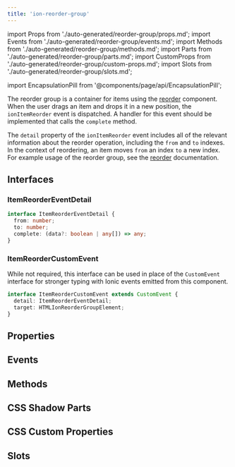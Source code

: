 ```yaml
---
title: 'ion-reorder-group'
---
```


import Props from './auto-generated/reorder-group/props.md';
import Events from './auto-generated/reorder-group/events.md';
import Methods from './auto-generated/reorder-group/methods.md';
import Parts from './auto-generated/reorder-group/parts.md';
import CustomProps from './auto-generated/reorder-group/custom-props.md';
import Slots from './auto-generated/reorder-group/slots.md';

<head>
  <title>ion-reorder-group: Wrapper Component for Ionic Framework Apps</title>
  <meta
    name="description"
    content="ion-reorder-group is a wrapper component for items using the ion-reorder component on Ionic apps. Read to learn more about ion-reorder-group usage."
  />
</head>

import EncapsulationPill from '@components/page/api/EncapsulationPill';

The reorder group is a container for items using the [reorder](./reorder) component. When the user drags an item and drops it in a new position, the `ionItemReorder` event is dispatched. A handler for this event should be implemented that calls the `complete` method.

The `detail` property of the `ionItemReorder` event includes all of the relevant information about the reorder operation, including the `from` and `to` indexes. In the context of reordering, an item moves `from` an index `to` a new index. For example usage of the reorder group, see the [reorder](./reorder) documentation.

## Interfaces

### ItemReorderEventDetail

```typescript
interface ItemReorderEventDetail {
  from: number;
  to: number;
  complete: (data?: boolean | any[]) => any;
}
```

### ItemReorderCustomEvent

While not required, this interface can be used in place of the `CustomEvent` interface for stronger typing with Ionic events emitted from this component.

```typescript
interface ItemReorderCustomEvent extends CustomEvent {
  detail: ItemReorderEventDetail;
  target: HTMLIonReorderGroupElement;
}
```

## Properties

<Props />

## Events

<Events />

## Methods

<Methods />

## CSS Shadow Parts

<Parts />

## CSS Custom Properties

<CustomProps />

## Slots

<Slots />
